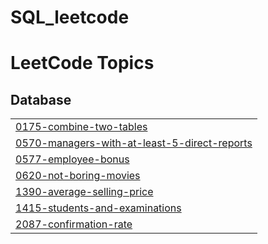 # SQL_leetcode
<!---LeetCode Topics Start-->
# LeetCode Topics
## Database
|  |
| ------- |
| [0175-combine-two-tables](https://github.com/biltoad/SQL_leetcode/tree/master/0175-combine-two-tables) |
| [0570-managers-with-at-least-5-direct-reports](https://github.com/biltoad/SQL_leetcode/tree/master/0570-managers-with-at-least-5-direct-reports) |
| [0577-employee-bonus](https://github.com/biltoad/SQL_leetcode/tree/master/0577-employee-bonus) |
| [0620-not-boring-movies](https://github.com/biltoad/SQL_leetcode/tree/master/0620-not-boring-movies) |
| [1390-average-selling-price](https://github.com/biltoad/SQL_leetcode/tree/master/1390-average-selling-price) |
| [1415-students-and-examinations](https://github.com/biltoad/SQL_leetcode/tree/master/1415-students-and-examinations) |
| [2087-confirmation-rate](https://github.com/biltoad/SQL_leetcode/tree/master/2087-confirmation-rate) |
<!---LeetCode Topics End-->